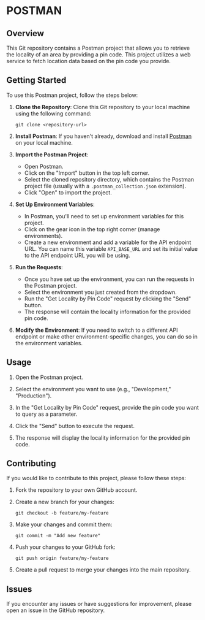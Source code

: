 # POSTMAN


## Overview

This Git repository contains a Postman project that allows you to retrieve the locality of an area by providing a pin code. This project utilizes a web service to fetch location data based on the pin code you provide.

## Getting Started

To use this Postman project, follow the steps below:

1. **Clone the Repository**: Clone this Git repository to your local machine using the following command:

   ```
   git clone <repository-url>
   ```

2. **Install Postman**: If you haven't already, download and install [Postman](https://www.postman.com/) on your local machine.

3. **Import the Postman Project**:
   - Open Postman.
   - Click on the "Import" button in the top left corner.
   - Select the cloned repository directory, which contains the Postman project file (usually with a `.postman_collection.json` extension).
   - Click "Open" to import the project.

4. **Set Up Environment Variables**:
   - In Postman, you'll need to set up environment variables for this project.
   - Click on the gear icon in the top right corner (manage environments).
   - Create a new environment and add a variable for the API endpoint URL. You can name this variable `API_BASE_URL` and set its initial value to the API endpoint URL you will be using.

5. **Run the Requests**:
   - Once you have set up the environment, you can run the requests in the Postman project.
   - Select the environment you just created from the dropdown.
   - Run the "Get Locality by Pin Code" request by clicking the "Send" button.
   - The response will contain the locality information for the provided pin code.

6. **Modify the Environment**: If you need to switch to a different API endpoint or make other environment-specific changes, you can do so in the environment variables.

## Usage

1. Open the Postman project.

2. Select the environment you want to use (e.g., "Development," "Production").

3. In the "Get Locality by Pin Code" request, provide the pin code you want to query as a parameter.

4. Click the "Send" button to execute the request.

5. The response will display the locality information for the provided pin code.

## Contributing

If you would like to contribute to this project, please follow these steps:

1. Fork the repository to your own GitHub account.

2. Create a new branch for your changes:

   ```
   git checkout -b feature/my-feature
   ```

3. Make your changes and commit them:

   ```
   git commit -m "Add new feature"
   ```

4. Push your changes to your GitHub fork:

   ```
   git push origin feature/my-feature
   ```

5. Create a pull request to merge your changes into the main repository.

## Issues

If you encounter any issues or have suggestions for improvement, please open an issue in the GitHub repository.

